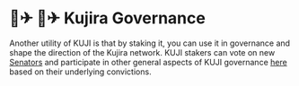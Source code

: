 # 👩✈ 👩✈ Kujira Governance

Another utility of KUJI is that by staking it, you can use it in governance and shape the direction of the Kujira network. KUJI stakers can vote on new [Senators](../../dapps-and-infrastructure/senate/) and participate in other general aspects of KUJI governance [here](https://blue.kujira.app/govern) based on their underlying convictions.&#x20;
